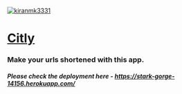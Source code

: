 [![kiranmk3331](https://circleci.com/gh/kiranmk3331/citly.svg?style=shield)](https://app.circleci.com/pipelines/github/kiranmk3331/rails-citly)
<br/>

# [Citly](https://stark-gorge-14156.herokuapp.com/)

### Make your urls shortened with this app.

##### Please check the deployment here - https://stark-gorge-14156.herokuapp.com/
